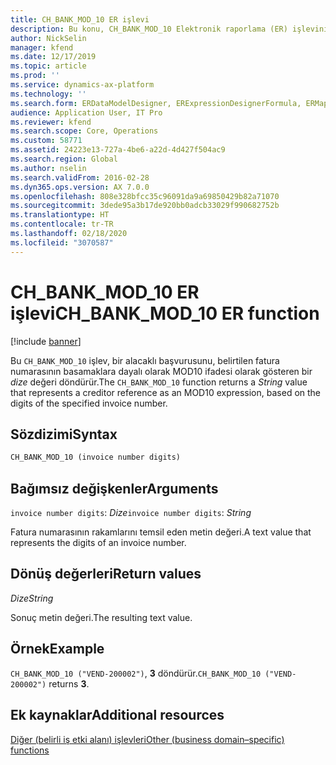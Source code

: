 ```yaml
---
title: CH_BANK_MOD_10 ER işlevi
description: Bu konu, CH_BANK_MOD_10 Elektronik raporlama (ER) işlevinin nasıl kullanıldığı hakkında bilgi sağlar.
author: NickSelin
manager: kfend
ms.date: 12/17/2019
ms.topic: article
ms.prod: ''
ms.service: dynamics-ax-platform
ms.technology: ''
ms.search.form: ERDataModelDesigner, ERExpressionDesignerFormula, ERMappedFormatDesigner, ERModelMappingDesigner
audience: Application User, IT Pro
ms.reviewer: kfend
ms.search.scope: Core, Operations
ms.custom: 58771
ms.assetid: 24223e13-727a-4be6-a22d-4d427f504ac9
ms.search.region: Global
ms.author: nselin
ms.search.validFrom: 2016-02-28
ms.dyn365.ops.version: AX 7.0.0
ms.openlocfilehash: 808e328bfcc35c96091da9a69850429b82a71070
ms.sourcegitcommit: 3dede95a3b17de920bb0adcb33029f990682752b
ms.translationtype: HT
ms.contentlocale: tr-TR
ms.lasthandoff: 02/18/2020
ms.locfileid: "3070587"
---
```

# <span data-ttu-id="fa0e3-103"><a name="CH_BANK_MOD_10">CH_BANK_MOD_10 ER işlevi</a></span><span class="sxs-lookup"><span data-stu-id="fa0e3-103"><a name="CH_BANK_MOD_10">CH_BANK_MOD_10 ER function</a></span></span>

[!include [banner](../includes/banner.md)]

<span data-ttu-id="fa0e3-104">Bu `CH_BANK_MOD_10` işlev, bir alacaklı başvurusunu, belirtilen fatura numarasının basamaklara dayalı olarak MOD10 ifadesi olarak gösteren bir *dize* değeri döndürür.</span><span class="sxs-lookup"><span data-stu-id="fa0e3-104">The `CH_BANK_MOD_10` function returns a *String* value that represents a creditor reference as an MOD10 expression, based on the digits of the specified invoice number.</span></span>

## <a name="syntax"></a><span data-ttu-id="fa0e3-105">Sözdizimi</span><span class="sxs-lookup"><span data-stu-id="fa0e3-105">Syntax</span></span>

```vb
CH_BANK_MOD_10 (invoice number digits)
```

## <a name="arguments"></a><span data-ttu-id="fa0e3-106">Bağımsız değişkenler</span><span class="sxs-lookup"><span data-stu-id="fa0e3-106">Arguments</span></span>

<span data-ttu-id="fa0e3-107">`invoice number digits`: *Dize*</span><span class="sxs-lookup"><span data-stu-id="fa0e3-107">`invoice number digits`: *String*</span></span>

<span data-ttu-id="fa0e3-108">Fatura numarasının rakamlarını temsil eden metin değeri.</span><span class="sxs-lookup"><span data-stu-id="fa0e3-108">A text value that represents the digits of an invoice number.</span></span>

## <a name="return-values"></a><span data-ttu-id="fa0e3-109">Dönüş değerleri</span><span class="sxs-lookup"><span data-stu-id="fa0e3-109">Return values</span></span>

<span data-ttu-id="fa0e3-110">*Dize*</span><span class="sxs-lookup"><span data-stu-id="fa0e3-110">*String*</span></span>

<span data-ttu-id="fa0e3-111">Sonuç metin değeri.</span><span class="sxs-lookup"><span data-stu-id="fa0e3-111">The resulting text value.</span></span>

## <a name="example"></a><span data-ttu-id="fa0e3-112">Örnek</span><span class="sxs-lookup"><span data-stu-id="fa0e3-112">Example</span></span>

<span data-ttu-id="fa0e3-113">`CH_BANK_MOD_10 ("VEND-200002")`, **3** döndürür.</span><span class="sxs-lookup"><span data-stu-id="fa0e3-113">`CH_BANK_MOD_10 ("VEND-200002")` returns **3**.</span></span>

## <a name="additional-resources"></a><span data-ttu-id="fa0e3-114">Ek kaynaklar</span><span class="sxs-lookup"><span data-stu-id="fa0e3-114">Additional resources</span></span>

[<span data-ttu-id="fa0e3-115">Diğer (belirli iş etki alanı) işlevleri</span><span class="sxs-lookup"><span data-stu-id="fa0e3-115">Other (business domain–specific) functions</span></span>](er-functions-category-other.md)

